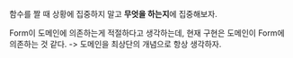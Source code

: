 함수를 짤 때 상황에 집중하지 말고 **무엇을 하는지**에 집중해보자.

Form이 도메인에 의존하는게 적절하다고 생각하는데, 현재 구현은 도메인이 Form에 의존하는 것 같다.
-> 도메인을 최상단의 개념으로 항상 생각하자.
